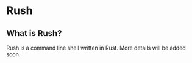 # Rush

## What is Rush?

Rush is a command line shell written in Rust. More details will be added soon.
